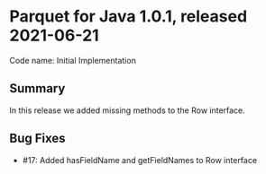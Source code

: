 # Parquet for Java 1.0.1, released 2021-06-21

Code name: Initial Implementation

## Summary

In this release we added missing methods to the Row interface.

## Bug Fixes

* #17: Added hasFieldName and getFieldNames to Row interface
